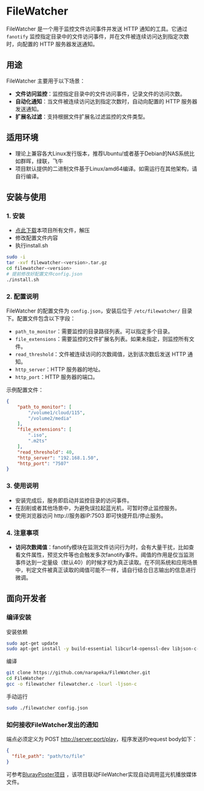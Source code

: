 # FileWatcher

FileWatcher 是一个用于监控文件访问事件并发送 HTTP 通知的工具。它通过 `fanotify` 监控指定目录中的文件访问事件，并在文件被连续访问达到指定次数时，向配置的 HTTP 服务器发送通知。

## 用途

FileWatcher 主要用于以下场景：
- **文件访问监控**：监控指定目录中的文件访问事件，记录文件的访问次数。
- **自动化通知**：当文件被连续访问达到指定次数时，自动向配置的 HTTP 服务器发送通知。
- **扩展名过滤**：支持根据文件扩展名过滤监控的文件类型。

## 适用环境
- 理论上兼容各大Linux发行版本，推荐Ubuntu/或者基于Debian的NAS系统比如群晖，绿联，飞牛
- 项目默认提供的二进制文件基于Linux/amd64编译。如需运行在其他架构，请自行编译。

## 安装与使用

### 1. 安装
- [点此下载](https://github.com/narapeka/FileWatcher/releases)本项目所有文件，解压
- 修改配置文件内容
- 执行install.sh

```bash
sudo -i
tar -xvf filewatcher-<version>.tar.gz
cd filewatcher-<version>
# 提前修改好配置文件config.json
./install.sh
```

### 2. 配置说明

FileWatcher 的配置文件为 `config.json`，安装后位于 `/etc/filewatcher/` 目录下。配置文件包含以下字段：

- `path_to_monitor`：需要监控的目录路径列表。可以指定多个目录。
- `file_extensions`：需要监控的文件扩展名列表。如果未指定，则监控所有文件。
- `read_threshold`：文件被连续访问的次数阈值，达到该次数后发送 HTTP 通知。
- `http_server`：HTTP 服务器的地址。
- `http_port`：HTTP 服务器的端口。

示例配置文件：

```json
{
    "path_to_monitor": [
        "/volume1/cloud/115",
        "/volume2/media"
    ],
    "file_extensions": [
        ".iso",
        ".m2ts"
    ],
    "read_threshold": 40,
    "http_server": "192.168.1.50",
    "http_port": "7507"
}
```
### 3. 使用说明
- 安装完成后，服务即启动并监控目录的访问事件。
- 在刮削或者其他场景中，为避免误拉起蓝光机，可暂时停止监控服务。
- 使用浏览器访问 http://服务器IP:7503 即可快捷开启/停止服务。

### 4. 注意事项
- **访问次数阈值**：fanotify模块在监测文件访问行为时，会有大量干扰，比如查看文件属性，预览文件等也会触发多次fanotify事件。阈值的作用是仅当监测事件达到一定量级（默认40）的时候才视为真正读取。在不同系统和应用场景中，判定文件被真正读取的阈值可能不一样，请自行结合日志输出的信息进行微调。

## 面向开发者

### 编译安装

安装依赖
```bash
sudo apt-get update
sudo apt-get install -y build-essential libcurl4-openssl-dev libjson-c-dev
```
编译
```bash
git clone https://github.com/narapeka/FileWatcher.git
cd FileWatcher
gcc -o filewatcher filewatcher.c -lcurl -ljson-c
```
手动运行
```bash
sudo ./filewatcher config.json
```

### 如何接收FileWatcher发出的通知

端点必须定义为 POST [http://server:port/play](http://server:port/play)，程序发送的request body如下：
```json
{
  "file_path": "path/to/file"
}
```

可参考[BlurayPoster项目](https://github.com/narapeka/BlurayPoster)
，该项目联动FileWatcher实现自动调用蓝光机播放媒体文件。
